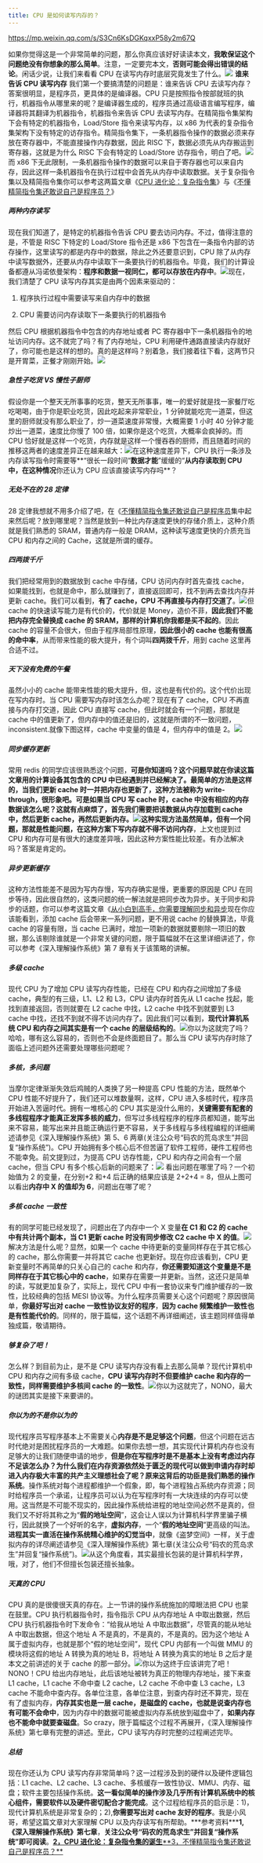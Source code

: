 ```yaml
---
title: CPU 是如何读写内存的？
---
```


<https://mp.weixin.qq.com/s/S3Cn6KsDGKqxxP58y2m67Q>

如果你觉得这是一个非常简单的问题，那么你真应该好好读读本文，**我敢保证这个问题绝没有你想象的那么简单**。注意，一定要完本文，**否则可能会得出错误的结论**。闲话少说，让我们来看看 CPU 在读写内存时底层究竟发生了什么。![](https://notes-learning.oss-cn-beijing.aliyuncs.com/ogei92/1625466494695-3520afa8-7698-4bb7-b054-63d8593e6183.png)
**谁来告诉 CPU 读写内存**
我们第一个要搞清楚的问题是：谁来告诉 CPU 去读写内存？答案很明显，是程序员，更具体的是编译器。CPU 只是按照指令按部就班的执行，机器指令从哪里来的呢？是编译器生成的，程序员通过高级语言编写程序，编译器将其翻译为机器指令，机器指令来告诉 CPU 去读写内存。在精简指令集架构下会有特定的机器指令，Load/Store 指令来读写内存，以 x86 为代表的复杂指令集架构下没有特定的访存指令。精简指令集下，一条机器指令操作的数据必须来存放在寄存器中，不能直接操作内存数据，因此 RISC 下，数据必须先从内存搬运到寄存器，这就是为什么 RISC 下会有特定的 Load/Store 访存指令，明白了吧。![](https://notes-learning.oss-cn-beijing.aliyuncs.com/ogei92/1625466494595-c823fd37-ed5d-4ac8-bbb8-1a31ed3045a6.gif)而 x86 下无此限制，一条机器指令操作的数据可以来自于寄存器也可以来自内存，因此这样一条机器指令在执行过程中会首先从内存中读取数据。关于复杂指令集以及精简指令集你可以参考这两篇文章《[CPU 进化论：复杂指令集](http://mp.weixin.qq.com/s?__biz=Mzg4OTYzODM4Mw==&mid=2247485740&idx=1&sn=5e21003aa245c64516225cbdec30fc25&chksm=cfe995acf89e1cbaf208a25999d6c9b08e505ea8b8a49564e08c63a819b0a4fa1160893a8047&scene=21#wechat_redirect)》与《[不懂精简指令集还敢说自己是程序员？](http://mp.weixin.qq.com/s?__biz=Mzg4OTYzODM4Mw==&mid=2247485741&idx=1&sn=45afcce8e8e8ec198a9b09c32c1e6aa8&chksm=cfe995adf89e1cbb833ca61741028bee6ccfeb1e928efe60a3a8fcf1fa01da3df4ef49a063de&scene=21#wechat_redirect)》

##### **两种内存读写**

现在我们知道了，是特定的机器指令告诉 CPU 要去访问内存。不过，值得注意的是，不管是 RISC 下特定的 Load/Store 指令还是 x86 下包含在一条指令内部的访存操作，这里读写的都是内存中的数据，除此之外还要意识到，CPU 除了从内存中读写数据外，还要从内存中读取下一条要执行的机器指令。毕竟，我们的计算设备都遵从冯诺依曼架构：**程序和数据一视同仁，都可以存放在内存中**。![](https://notes-learning.oss-cn-beijing.aliyuncs.com/ogei92/1625466494722-62b1ce8b-3e11-48ac-bc69-66d8c2d7cf28.png)现在，我们清楚了 CPU 读写内存其实是由两个因素来驱动的：

1. 程序执行过程中需要读写来自内存中的数据

2. CPU 需要访问内存读取下一条要执行的机器指令

然后 CPU 根据机器指令中包含的内存地址或者 PC 寄存器中下一条机器指令的地址访问内存。这不就完了吗？有了内存地址，CPU 利用硬件通路直接读内存就好了，你可能也是这样的想的。真的是这样吗？别着急，我们接着往下看，这两节只是开胃菜，正餐才刚刚开始。![](https://notes-learning.oss-cn-beijing.aliyuncs.com/ogei92/1625466494648-fe04d9ee-fbc6-4b6f-b939-b7c4f24dbe63.webp)

##### **急性子吃货 VS 慢性子厨师**

假设你是一个整天无所事事的吃货，整天无所事事，唯一的爱好就是找一家餐厅吃吃喝喝，由于你是职业吃货，因此吃起来非常职业，1 分钟就能吃完一道菜，但这里的厨师就没有那么职业了，炒一道菜速度非常慢，大概需要 1 小时 40 分钟才能炒出一道菜，速度比你慢了 100 倍，如果你是这个吃货，大概率会疯掉的。而 CPU 恰好就是这样一个吃货，内存就是这样一个慢吞吞的厨师，而且随着时间的推移这两者的速度差异正在越来越大：![](https://notes-learning.oss-cn-beijing.aliyuncs.com/ogei92/1625466494714-c2e50753-c4e8-43d1-afa6-3c923c6807d2.webp)在这种速度差异下，CPU 执行一条涉及内存读写指令时需要等**“很长一段时间“**数据才能**”缓缓的“**从内存读取到 CPU 中，在这种情况**你还认为 CPU 应该直接读写内存吗**？

##### **无处不在的 28 定律**

28 定律我想就不用多介绍了吧，在《[不懂精简指令集还敢说自己是程序员](https://notes-learning.oss-cn-beijing.aliyuncs.com/ogei92/1625466494774-8e88aec6-cda9-4df8-bc4a-c6b0721656b0.png)集中起来然后呢？放到哪里呢？当然是放到一种比内存速度更快的存储介质上，这种介质就是我们熟悉的 SRAM，普通内存一般是 DRAM，这种读写速度更快的介质充当 CPU 和内存之间的 Cache，这就是所谓的缓存。

##### **四两拨千斤**

我们把经常用到的数据放到 cache 中存储，CPU 访问内存时首先查找 cache，如果能找到，也就是命中，那么就赚到了，直接返回即可，找不到再去查找内存并更新 cache。我们可以看到，**有了 cache，CPU 不再直接与内存打交道了**。![](https://notes-learning.oss-cn-beijing.aliyuncs.com/ogei92/1625466494726-1c190d71-806e-4781-bce8-ae233a4881b9.png)但 cache 的快速读写能力是有代价的，代价就是 Money，造价不菲，**因此我们不能把内存完全替换成 cache 的 SRAM，那样的计算机你我都是买不起的**。因此 cache 的容量不会很大，但由于程序局部性原理，**因此很小的 cache 也能有很高的命中率**，从而带来性能的极大提升，有个词叫**四两拨千斤**，用到 cache 这里再合适不过。

##### **天下没有免费的午餐**

虽然小小的 cache 能带来性能的极大提升，但，这也是有代价的。这个代价出现在写内存时。当 CPU 需要写内存时该怎么办呢？现在有了 cache，CPU 不再直接与内存打交道，因此 CPU 直接写 cache，但此时就会有一个问题，那就是 cache 中的值更新了，但内存中的值还是旧的，这就是所谓的不一致问题，inconsistent.就像下图这样，cache 中变量的值是 4，但内存中的值是 2。![](https://notes-learning.oss-cn-beijing.aliyuncs.com/ogei92/1625466494764-74ebde75-ea0b-4c97-9d10-32cf9cdd2be4.png)

##### **同步缓存更新**

常用 redis 的同学应该很熟悉这个问题，**可是你知道吗？这个问题早就在你读这篇文章用的计算设备其包含的 CPU 中已经遇到并已经解决了。**最简单的方法是这样的，当我们更新 cache 时一并把内存也更新了，这种方法被称为 write-through，很形象吧。可是如果当 CPU 写 cache 时，cache 中没有相应的内存数据该怎么呢？这就有点麻烦了，首先我们需要把该数据从内存加载到 cache 中，然后更新 cache，再然后更新内存。![](https://notes-learning.oss-cn-beijing.aliyuncs.com/ogei92/1625466494833-7d54bed1-0b2b-4dec-925f-f816342ede57.png)这种实现方法虽然简单，但有一个问题，那就是性能问题，在这种方案下**写内存就不得不访问内存**，上文也提到过 CPU 和内存可是有很大的速度差异哦，因此这种方案性能比较差。有办法解决吗？答案是肯定的。

##### **异步更新缓存**

这种方法性能差不是因为写内存慢，写内存确实是慢，更重要的原因是 CPU 在同步等待，因此很自然的，这类问题的统一解法就是把同步改为异步。关于同步和异步的话题，你可以参考这篇文章《[从小白到高手，你需要理解同步和异步](https://notes-learning.oss-cn-beijing.aliyuncs.com/ogei92/1625466494782-5d7755ab-d9a8-428d-b1ad-3f898aa5cdc4.png)现在你应该能看到，添加 cache 后会带来一系列问题，更不用说 cache 的替换算法，毕竟 cache 的容量有限，当 cache 已满时，增加一项新的数据就要剔除一项旧的数据，那么该剔除谁就是一个非常关键的问题，限于篇幅就不在这里详细讲述了，你可以参考《深入理解操作系统》第 7 章有关于该策略的讲解。

##### **多级 cache**

现代 CPU 为了增加 CPU 读写内存性能，已经在 CPU 和内存之间增加了多级 cache，典型的有三级，L1、L2 和 L3，CPU 读内存时首先从 L1 cache 找起，能找到直接返回，否则就要在 L2 cache 中找，L2 cache 中找不到就要到 L3 cache 中找，还找不到就不得不访问内存了。因此我们可以看到，**现代计算机系统 CPU 和内存之间其实是有一个 cache 的层级结构的**。![](https://notes-learning.oss-cn-beijing.aliyuncs.com/ogei92/1625466494897-db05b255-a5ca-42e7-beb9-e4b976167d71.png)你以为这就完了吗？哈哈，哪有这么容易的，否则也不会是终面题目了。那么当 CPU 读写内存时除了面临上述问题外还需要处理哪些问题呢？

##### **多核，多问题**

当摩尔定律渐渐失效后鸡贼的人类换了另一种提高 CPU 性能的方法，既然单个 CPU 性能不好提升了，我们还可以堆数量啊，这样，CPU 进入多核时代，程序员开始进入苦逼时代。拥有一堆核心的 CPU 其实是没什么用的，**关键需要有配套的多线程程序才能真正发挥多核的威力**，但写过多线程程序的程序员都知道，能写出来不容易，能写出来并且能正确运行更不容易，关于多线程与多线程编程的详细阐述请参见《深入理解操作系统》第 5、6 两章(关注公众号“码农的荒岛求生”并回复“操作系统”)。CPU 开始拥有多个核心后不但苦逼了软件工程师，硬件工程师也不能幸免。前文提到过，为提高 CPU 访存性能，CPU 和内存之间会有一个层 cache，但当 CPU 有多个核心后新的问题来了：![](https://notes-learning.oss-cn-beijing.aliyuncs.com/ogei92/1625466494753-a8075ddc-1b20-4c77-ad15-d71c3d78ac07.png)
看出问题在哪里了吗？一个初始值为 2 的变量，在分别+2 和+4 后正确的结果应该是 2+2+4 = 8，但从上图可以看出**内存中 X 的值却为 6**，问题出在哪了呢？

##### **多核 cache 一致性**

有的同学可能已经发现了，问题出在了内存中一个 X 变量**在 C1 和 C2 的 cache 中有共计两个副本，当 C1 更新 cache 时没有同步修改 C2 cache 中 X 的值**。![](https://notes-learning.oss-cn-beijing.aliyuncs.com/ogei92/1625466494851-f1847fc5-1967-4cf7-9c17-f589ca806aaf.png)解决方法是什么呢？显然，如果一个 cache 中待更新的变量同样存在于其它核心的 cache，那么你需要一并将其它 cache 也更新好。现在你应该看到，CPU 更新变量时不再简单的只关心自己的 cache 和内存，**你还需要知道这个变量是不是同样存在于其它核心中的 cache**，如果存在需要一并更新。当然，这还只是简单的读，写就更加复杂了，实际上，现代 CPU 中有一套协议来专门维护缓存的一致性，比较经典的包括 MESI 协议等。为什么程序员需要关心这个问题呢？原因很简单，**你最好写出对 cache 一致性协议友好的程序**，**因为 cache 频繁维护一致性也是有性能代价的**。同样的，限于篇幅，这个话题不再详细阐述，该主题同样值得单独成篇，敬请期待。

##### **够复杂了吧！**

怎么样？到目前为止，是不是 CPU 读写内存没有看上去那么简单？现代计算机中 CPU 和内存之间有多级 cache，**CPU 读写内存时不但要维护 cache 和内存的一致性，同样需要维护多核间 cache 的一致性**。![](https://notes-learning.oss-cn-beijing.aliyuncs.com/ogei92/1625466494804-e27375bb-5047-4f46-aefe-0f5667fddf60.webp)你以为这就完了，NONO，最大的谜团其实是接下来要讲的。

##### **你以为的不是你以为的**

现代程序员写程序基本上不需要关心**内存是不是足够这个问题**，但这个问题在远古时代绝对是困扰程序员的一大难题。如果你去想一想，其实现代计算机内存也没有足够大的让我们随便申请的地步，**但是你在写程序时是不是基本上没有考虑过内存不足该怎么办？**为什么我们在内存资源依然处于匮乏的现代可以做到申请内存时却进入内存极大丰富的共产主义理想社会了呢？原来这背后的功臣是我们熟悉的**操作系统**。操作系统对每个进程都维护一个假象，即，每个进程独占系统内存资源；同时给程序员一个承诺，让程序员可以认为在写程序时有一大块连续的内存可以使用。这当然是不可能不现实的，因此操作系统给进程的地址空间必然不是真的，但我们又不好将其称之为“**假的地址空间**”，这会让人误以为计算机科学界里骗子横行，因此就换了一个好听的名字，**虚拟内存**，一个“**假的地址空间**”更高级的叫法。**进程其实一直活在操作系统精心维护的幻觉当中**，就像《盗梦空间》一样，关于虚拟内存的详尽阐述请参见《深入理解操作系统》第七章(关注公众号“码农的荒岛求生”并回复“操作系统”)。![](https://notes-learning.oss-cn-beijing.aliyuncs.com/ogei92/1625466494790-0d313ab7-571e-40a4-8135-4915c01d9d6f.webp)从这个角度看，其实最擅长包装的是计算机科学界，哦，对了，他们不但擅长包装还擅长抽象。

##### **天真的 CPU**

CPU 真的是很傻很天真的存在。上一节讲的操作系统施加的障眼法把 CPU 也蒙在鼓里。CPU 执行机器指令时，指令指示 CPU 从内存地址 A 中取出数据，然后 CPU 执行机器指令时下发命令：“给我从地址 A 中取出数据”，尽管真的能从地址 A 中取出数据，但这个地址 A 不是真的，不是真的，不是真的。因为这个地址 A 属于虚拟内存，也就是那个“假的地址空间”，现代 CPU 内部有一个叫做 MMU 的模块将这假的地址 A 转换为真的地址 B，将地址 A 转换为真实的地址 B 之后才是本文之前讲述的关于 cache 的那一部分。![](https://notes-learning.oss-cn-beijing.aliyuncs.com/ogei92/1625466494784-5941f257-6712-42f8-9a22-444bf53854d1.png)你以为这终于应该讲完了吧！NONO！CPU 给出内存地址，此后该地址被转为真正的物理内存地址，接下来查 L1 cache，L1 cache 不命中查 L2 cache，L2 cache 不命中查 L3 cache，L3 cache 不能命中查内存。各单位注意，各单位注意，到查内存时还不算完，现在有了虚拟内存，**内存其实也是一层 cache，是磁盘的 cache，也就是说查内存也有可能不会命中**，因为内存中的数据可能被虚拟内存系统放到磁盘中了，**如果内存也不能命中就要查磁盘**。So crazy，限于篇幅这个过程不再展开，《深入理解操作系统》第七章有完整的讲述。至此，CPU 读写内存时完整的过程阐述完毕。

##### **总结**

现在你还认为 CPU 读写内存非常简单吗？这一过程涉及到的硬件以及硬件逻辑包括：L1 cache、L2 cache、L3 cache、多核缓存一致性协议、MMU、内存、磁盘；软件主要包括操作系统。**这一看似简单的操作涉及几乎所有计算机系统中的核心组件，需要软件以及硬件密切配合才能完成**。这个过程给程序员的启示是：1)，现代计算机系统是非常复杂的；2),**你需要写出对 cache 友好的程序**。我是小风哥，希望这篇文章对大家理解 CPU 以及内存读写有所帮助。**\*参考资料\*\*\***1,《深入理解操作系统》第七章**，**关注公众号“码农的荒岛求生”并回复“操作系统”即可阅读**。[**2，CPU 进化论：复杂指令集的诞生**](http://mp.weixin.qq.com/s?__biz=Mzg4OTYzODM4Mw==\&mid=2247485740\&idx=1\&sn=5e21003aa245c64516225cbdec30fc25\&chksm=cfe995acf89e1cbaf208a25999d6c9b08e505ea8b8a49564e08c63a819b0a4fa1160893a8047\&scene=21#wechat_redirect)[**3，不懂精简指令集还敢说自己是程序员？\*\*](http://mp.weixin.qq.com/s?__biz=Mzg4OTYzODM4Mw==\&mid=2247485741\&idx=1\&sn=45afcce8e8e8ec198a9b09c32c1e6aa8\&chksm=cfe995adf89e1cbb833ca61741028bee6ccfeb1e928efe60a3a8fcf1fa01da3df4ef49a063de\&scene=21#wechat_redirect)
